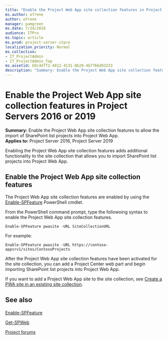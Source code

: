 ```yaml
---
title: "Enable the Project Web App site collection features in Project Servers 2016 or 2019"
ms.author: efrene
author: efrene
manager: pamgreen
ms.date: 7/24/2018
audience: ITPro
ms.topic: article
ms.prod: project-server-itpro
localization_priority: Normal
ms.collection:
- IT_ProjectAdmin
- IT_ProjectAdmin_Top
ms.assetid: b9c4dff2-4812-4131-8b20-4b7766d93233
description: "Summary: Enable the Project Web App site collection features to allow the import of SharePoint list projects into Project Web App."
---
```


# Enable the Project Web App site collection features in Project Servers 2016 or 2019

 **Summary:** Enable the Project Web App site collection features to allow the import of SharePoint list projects into Project Web App.<br/>
**Applies to:** Project Server 2016, Project Server 2019

Enabling the Project Web App site collection features adds additional functionality to the site collection that allows you to import SharePoint list projects into Project Web App.

## Enable the Project Web App site collection features
<a name="EnableTheProjectWebAppSiteCollectionFeatures"> </a>

The Project Web App site collection features are enabled by using the [Enable-SPFeature](https://docs.microsoft.com/powershell/module/sharepoint-server/enable-spfeature?view=sharepoint-ps) PowerShell cmdlet. 

From the PowerShell command prompt, type the followoing syntax to enable the Project Web App site collection features.

```
Enable-SPFeature pwasite -URL SiteCollectionURL
```

For example:

```
Enable-SPFeature pwasite -URL https://contoso-appsrv1/sites/ContosoProjects
```

After the Project Web App site collection features have been activated for the site collection, you can add a Project Center web part and begin importing SharePoint list projects into Project Web App.

If you want to add a Project Web App site to the site collection, see [Create a PWA site in an existing site collection](create-a-pwa-site-in-an-existing-site-collection.md).

## See also
<a name="EnableTheProjectWebAppSiteCollectionFeatures"> </a>

#### 


[Enable-SPFeature](https://docs.microsoft.com/powershell/module/sharepoint-server/enable-spfeature?view=sharepoint-ps)

[Get-SPWeb](https://docs.microsoft.com/powershell/module/sharepoint-server/get-spweb?view=sharepoint-ps)

[Project forums](https://social.technet.microsoft.com/Forums/en-US/category/project)

